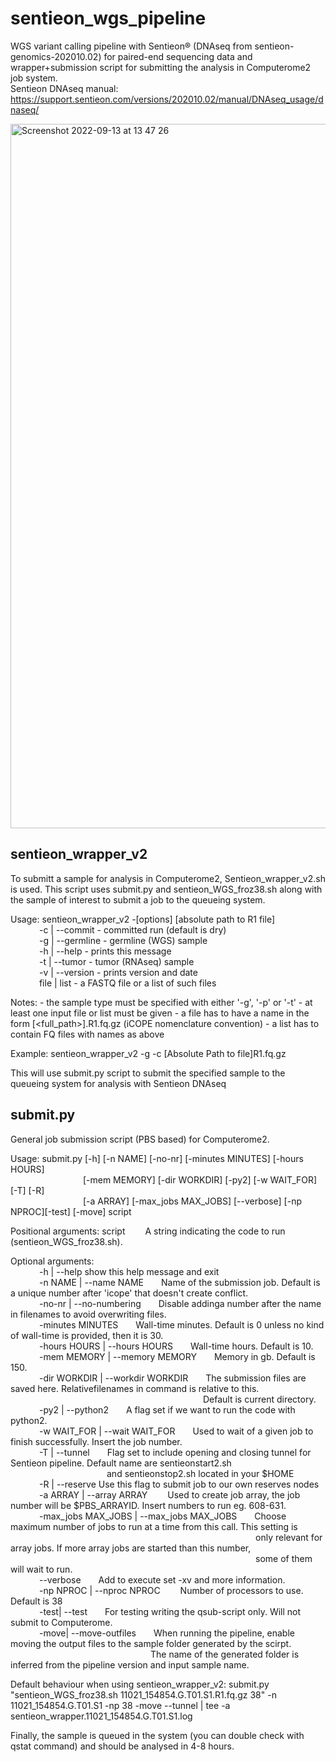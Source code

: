 # sentieon_wgs_pipeline
WGS variant calling pipeline with Sentieon® (DNAseq from sentieon-genomics-202010.02) for paired-end sequencing data and wrapper+submission script for submitting the analysis in Computerome2 job system.  
Sentieon DNAseq manual: https://support.sentieon.com/versions/202010.02/manual/DNAseq_usage/dnaseq/  
  
<img width="1127" alt="Screenshot 2022-09-13 at 13 47 26" src="https://user-images.githubusercontent.com/53432540/189893139-44809ab0-be04-4548-a9ed-9dc5c4c7970d.png">


  
## sentieon_wrapper_v2    
To submitt a sample for analysis in Computerome2, Sentieon_wrapper_v2.sh is used. This script uses submit.py and sentieon_WGS_froz38.sh along with the sample of interest to submit a job to the queueing system.  
  
Usage: sentieon_wrapper_v2 -[options] [absolute path to R1 file]  
&emsp;&emsp;&emsp;	-c | --commit		- committed run (default is dry)  
&emsp;&emsp;&emsp;	-g | --germline		- germline (WGS) sample  
&emsp;&emsp;&emsp;	-h | --help		- prints this message  
&emsp;&emsp;&emsp;	-t | --tumor		- tumor (RNAseq) sample  
&emsp;&emsp;&emsp;	-v | --version		- prints version and date  
&emsp;&emsp;&emsp;	file | list		- a FASTQ file or a list of such files  

Notes:
	- the sample type must be specified with either '-g', '-p' or '-t'
	- at least one input file or list must be given
	- a file has to have a name in the form [<full_path>]<name>.R1.fq.gz (iCOPE nomenclature convention)
	- a list has to contain FQ files with names as above

Example: sentieon_wrapper_v2 -g -c [Absolute Path to file]R1.fq.gz  
  
This will use submit.py script to submit the specified sample to the queueing system for analysis with Sentieon DNAseq  
  
## submit.py  
General job submission script (PBS based) for Computerome2.  

Usage: submit.py [-h] [-n NAME] [-no-nr] [-minutes MINUTES] [-hours HOURS]  
 &emsp;&emsp;&emsp;&emsp;&emsp;&emsp;&emsp;&emsp;                [-mem MEMORY] [-dir WORKDIR] [-py2] [-w WAIT_FOR] [-T] [-R]  
 &emsp;&emsp;&emsp;&emsp;&emsp;&emsp;&emsp;&emsp;                [-a ARRAY] [-max_jobs MAX_JOBS] [--verbose] [-np NPROC][-test] [-move] script

Positional arguments: script &emsp;&emsp;A string indicating the code to run (sentieon_WGS_froz38.sh).

Optional arguments:  
&emsp;&emsp;&emsp;  -h | --help            show this help message and exit  
&emsp;&emsp;&emsp;  -n NAME | --name NAME&emsp;&emsp;Name of the submission job. Default is a unique number after 'icope' that doesn't create conflict.  
&emsp;&emsp;&emsp;  -no-nr | --no-numbering&emsp;&emsp;Disable addinga number after the name in filenames to avoid overwriting files.  
&emsp;&emsp;&emsp;  -minutes MINUTES&emsp;&emsp;Wall-time minutes. Default is 0 unless no kind of wall-time is provided, then it is 30.  
&emsp;&emsp;&emsp;  -hours HOURS | --hours HOURS&emsp;&emsp;Wall-time hours. Default is 10.  
&emsp;&emsp;&emsp;  -mem MEMORY | --memory MEMORY&emsp;&emsp;Memory in gb. Default is 150.  
&emsp;&emsp;&emsp;  -dir WORKDIR | --workdir WORKDIR&emsp;&emsp;The submission files are saved here. Relativefilenames in command is relative to this. &emsp;&emsp;&emsp;&emsp;&emsp;&emsp;&emsp;&emsp;&emsp;&emsp;&emsp;&emsp;&emsp;&emsp;&emsp;&emsp;&emsp;&emsp;&emsp;&emsp;&emsp;&emsp;Default is current directory.  
&emsp;&emsp;&emsp;  -py2 | --python2&emsp;&emsp;A flag set if we want to run the code with python2.  
&emsp;&emsp;&emsp;  -w WAIT_FOR | --wait WAIT_FOR&emsp;&emsp;Used to wait of a given job to finish successfully. Insert the job number.  
&emsp;&emsp;&emsp;  -T | --tunnel&emsp;&emsp;Flag set to include opening and closing tunnel for Sentieon pipeline. Default name are sentieonstart2.sh  
&emsp;&emsp;&emsp;&emsp;&emsp;&emsp;&emsp;&emsp;&emsp;&emsp;&emsp;and sentieonstop2.sh located in your $HOME  
&emsp;&emsp;&emsp;  -R | --reserve         Use this flag to submit job to our own reserves nodes  
&emsp;&emsp;&emsp;  -a ARRAY | --array ARRAY&emsp;&emsp; Used to create job array, the job number will be $PBS_ARRAYID. Insert numbers to run eg. 608-631.  
&emsp;&emsp;&emsp;  -max_jobs MAX_JOBS | --max_jobs MAX_JOBS&emsp;&emsp;Choose maximum number of jobs to run at a time from this call. This setting is &emsp;&emsp;&emsp;&emsp;&emsp;&emsp;&emsp;&emsp;&emsp;&emsp;&emsp;&emsp;&emsp;&emsp;&emsp;&emsp;&emsp;&emsp;&emsp;&emsp;&emsp;&emsp;&emsp;&emsp;&emsp;&emsp;&emsp;&emsp;only relevant for array jobs. If more array jobs are started than this number, &emsp;&emsp;&emsp;&emsp;&emsp;&emsp;&emsp;&emsp;&emsp;&emsp;&emsp;&emsp;&emsp;&emsp;&emsp;&emsp;&emsp;&emsp;&emsp;&emsp;&emsp;&emsp;&emsp;&emsp;&emsp;&emsp;&emsp;&emsp;some of them will wait to run.  
&emsp;&emsp;&emsp;  --verbose&emsp;&emsp;Add to execute set -xv and more information.  
&emsp;&emsp;&emsp;  -np NPROC | --nproc NPROC &emsp;&emsp;Number of processors to use. Default is 38  
&emsp;&emsp;&emsp;  -test| --test&emsp;&emsp;For testing writing the qsub-script only. Will not submit to Computerome.  
&emsp;&emsp;&emsp;  -move| --move-outfiles&emsp;&emsp;When running the pipeline, enable moving the output files to the sample folder generated by the scirpt. &emsp;&emsp;&emsp;&emsp;&emsp;&emsp;&emsp;&emsp;&emsp;&emsp;&emsp;&emsp;&emsp;&emsp;&emsp;&emsp;The name of the generated folder is inferred from the pipeline version and input sample name.  
                        
                        
 Default behaviour when using sentieon_wrapper_v2: submit.py "sentieon_WGS_froz38.sh 11021_154854.G.T01.S1.R1.fq.gz 38" -n 11021_154854.G.T01.S1 -np 38 -move --tunnel | tee -a sentieon_wrapper.11021_154854.G.T01.S1.log  
   
 Finally, the sample is queued in the system (you can double check with qstat command) and should be analysed in 4-8 hours.
 
 
 
